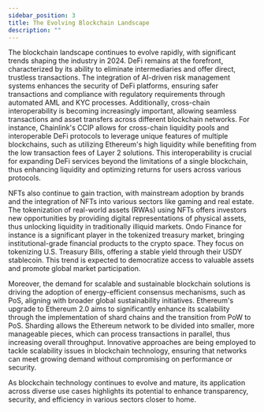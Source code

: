 ```yaml
---
sidebar_position: 3
title: The Evolving Blockchain Landscape
description: ""
---
```

The blockchain landscape continues to evolve rapidly, with significant trends shaping the industry in 2024. DeFi remains at the forefront, characterized by its ability to eliminate intermediaries and offer direct, trustless transactions. The integration of AI-driven risk management systems enhances the security of DeFi platforms, ensuring safer transactions and compliance with regulatory requirements through automated AML and KYC processes. Additionally, cross-chain interoperability is becoming increasingly important, allowing seamless transactions and asset transfers across different blockchain networks. For instance, Chainlink's CCIP allows for cross-chain liquidity pools and interoperable DeFi protocols to leverage unique features of multiple blockchains, such as utilizing Ethereum's high liquidity while benefiting from the low transaction fees of Layer 2 solutions. This interoperability is crucial for expanding DeFi services beyond the limitations of a single blockchain, thus enhancing liquidity and optimizing returns for users across various protocols.



NFTs also continue to gain traction, with mainstream adoption by brands and the integration of NFTs into various sectors like gaming and real estate. The tokenization of real-world assets (RWAs) using NFTs offers investors new opportunities by providing digital representations of physical assets, thus unlocking liquidity in traditionally illiquid markets. Ondo Finance for instance is a significant player in the tokenized treasury market, bringing institutional-grade financial products to the crypto space. They focus on tokenizing U.S. Treasury Bills, offering a stable yield through their USDY stablecoin. This trend is expected to democratize access to valuable assets and promote global market participation. 



Moreover, the demand for scalable and sustainable blockchain solutions is driving the adoption of energy-efficient consensus mechanisms, such as PoS, aligning with broader global sustainability initiatives. Ethereum's upgrade to Ethereum 2.0 aims to significantly enhance its scalability through the implementation of shard chains and the transition from PoW to PoS. Sharding allows the Ethereum network to be divided into smaller, more manageable pieces, which can process transactions in parallel, thus increasing overall throughput. Innovative approaches are being employed to tackle scalability issues in blockchain technology, ensuring that networks can meet growing demand without compromising on performance or security.



As blockchain technology continues to evolve and mature, its application across diverse use cases highlights its potential to enhance transparency, security, and efficiency in various sectors closer to home.
